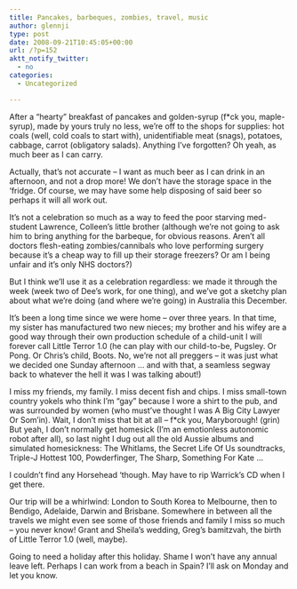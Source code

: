 ```yaml
---
title: Pancakes, barbeques, zombies, travel, music
author: glennji
type: post
date: 2008-09-21T10:45:05+00:00
url: /?p=152
aktt_notify_twitter:
  - no
categories:
  - Uncategorized

---
```

After a &#8220;hearty&#8221; breakfast of pancakes and golden-syrup (f*ck you, maple-syrup), made by yours truly no less, we&#8217;re off to the shops for supplies: hot coals (well, cold coals to start with), unidentifiable meat (snags), potatoes, cabbage, carrot (obligatory salads). Anything I&#8217;ve forgotten? Oh yeah, as much beer as I can carry.
  
Actually, that&#8217;s not accurate &#8211; I want as much beer as I can drink in an afternoon, and not a drop more! We don&#8217;t have the storage space in the &#8216;fridge. Of course, we may have some help disposing of said beer so perhaps it will all work out.
  
It&#8217;s not a celebration so much as a way to feed the poor starving med-student Lawrence, Colleen&#8217;s little brother (although we&#8217;re not going to ask him to bring anything for the barbeque, for obvious reasons. Aren&#8217;t all doctors flesh-eating zombies/cannibals who love performing surgery because it&#8217;s a cheap way to fill up their storage freezers? Or am I being unfair and it&#8217;s only NHS doctors?)
  
But I think we&#8217;ll use it as a celebration regardless: we made it through the week (week two of Dee&#8217;s work, for one thing), and we&#8217;ve got a sketchy plan about what we&#8217;re doing (and where we&#8217;re going) in Australia this December.
  
It&#8217;s been a long time since we were home &#8211; over three years. In that time, my sister has manufactured two new nieces; my brother and his wifey are a good way through their own production schedule of a child-unit I will forever call Little Terror 1.0 (he can play with our child-to-be, Pugsley. Or Pong. Or Chris&#8217;s child, Boots. No, we&#8217;re not all preggers &#8211; it was just what we decided one Sunday afternoon &#8230; and with that, a seamless segway back to whatever the hell it was I was talking about!)
  
I miss my friends, my family. I miss decent fish and chips. I miss small-town country yokels who think I&#8217;m &#8220;gay&#8221; because I wore a shirt to the pub, and was surrounded by women (who must&#8217;ve thought I was A Big City Lawyer Or Som&#8217;in). Wait, I don&#8217;t miss that bit at all &#8211; f*ck you, Maryborough! (grin) But yeah, I don&#8217;t normally get homesick (I&#8217;m an emotionless autonomic robot after all), so last night I dug out all the old Aussie albums and simulated homesickness: The Whitlams, the Secret Life Of Us soundtracks, Triple-J Hottest 100, Powderfinger, The Sharp, Something For Kate &#8230;
  
I couldn&#8217;t find any Horsehead &#8216;though. May have to rip Warrick&#8217;s CD when I get there.
  
Our trip will be a whirlwind: London to South Korea to Melbourne, then to Bendigo, Adelaide, Darwin and Brisbane. Somewhere in between all the travels we might even see some of those friends and family I miss so much &#8211; you never know! Grant and Sheila&#8217;s wedding, Greg&#8217;s bamitzvah, the birth of Little Terror 1.0 (well, maybe).
  
Going to need a holiday after this holiday. Shame I won&#8217;t have any annual leave left. Perhaps I can work from a beach in Spain? I&#8217;ll ask on Monday and let you know.
